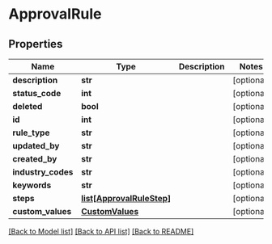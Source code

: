 # ApprovalRule

## Properties
Name | Type | Description | Notes
------------ | ------------- | ------------- | -------------
**description** | **str** |  | [optional] 
**status_code** | **int** |  | [optional] 
**deleted** | **bool** |  | [optional] 
**id** | **int** |  | [optional] 
**rule_type** | **str** |  | [optional] 
**updated_by** | **str** |  | [optional] 
**created_by** | **str** |  | [optional] 
**industry_codes** | **str** |  | [optional] 
**keywords** | **str** |  | [optional] 
**steps** | [**list[ApprovalRuleStep]**](ApprovalRuleStep.md) |  | [optional] 
**custom_values** | [**CustomValues**](CustomValues.md) |  | [optional] 

[[Back to Model list]](../README.md#documentation-for-models) [[Back to API list]](../README.md#documentation-for-api-endpoints) [[Back to README]](../README.md)


